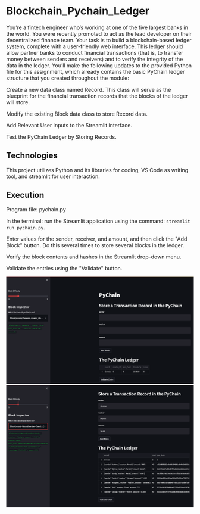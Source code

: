 # Blockchain_Pychain_Ledger

You’re a fintech engineer who’s working at one of the five largest banks in the world. You were recently promoted to act as the lead developer on their decentralized finance team. Your task is to build a blockchain-based ledger system, complete with a user-friendly web interface. This ledger should allow partner banks to conduct financial transactions (that is, to transfer money between senders and receivers) and to verify the integrity of the data in the ledger.
You’ll make the following updates to the provided Python file for this assignment, which already contains the basic PyChain ledger structure that you created throughout the module:


Create a new data class named Record. This class will serve as the blueprint for the financial transaction records that the blocks of the ledger will store.


Modify the existing Block data class to store Record data.


Add Relevant User Inputs to the Streamlit interface.


Test the PyChain Ledger by Storing Records.

## Technologies

This project utilizes Python and its libraries for coding, VS Code as writing tool, and streamlit for user interaction.

## Execution

Program file: pychain.py

In the terminal:  run the Streamlit application using the command: `streamlit run pychain.py`.

Enter values for the sender, receiver, and amount, and then click the "Add Block" button.
Do this several times to store several blocks in the ledger.

Verify the block contents and hashes in the Streamlit drop-down menu.

Validate the entries using the "Validate" button.

![Application Interface](App_images/App_interface_image.png)
![With blocks added](App_images/Blocks_added.png)
